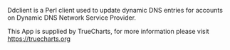 Ddclient is a Perl client used to update dynamic DNS entries for accounts on Dynamic DNS Network Service Provider.

This App is supplied by TrueCharts, for more information please visit https://truecharts.org
